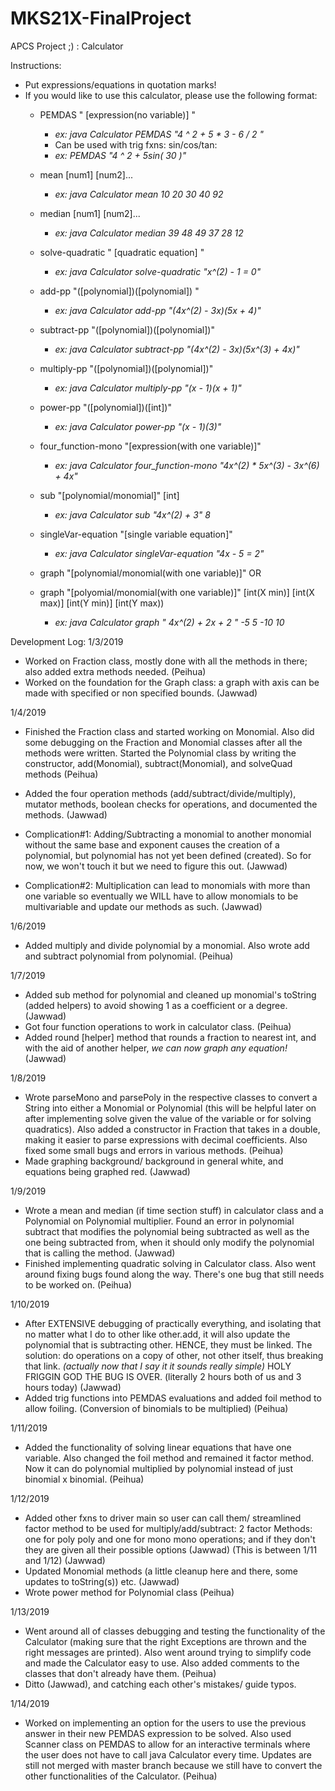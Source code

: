 # MKS21X-FinalProject
APCS Project ;) : Calculator


Instructions:
- Put expressions/equations in quotation marks!
- If you would like to use this calculator, please use the following format:
  - PEMDAS " [expression(no variable)] "
    - *ex: java Calculator PEMDAS "4 ^ 2 + 5 * 3 - 6 / 2 "*
    - Can be used with trig fxns: sin/cos/tan:
    - *ex: PEMDAS "4 ^ 2 + 5sin( 30 )"*

  - mean [num1] [num2]...
    - *ex: java Calculator mean 10 20 30 40 92*

  - median [num1] [num2]...
    - *ex: java Calculator median 39 48 49 37 28 12*

  - solve-quadratic " [quadratic equation] "
    - *ex: java Calculator solve-quadratic "x^(2) - 1 = 0"*

  - add-pp "([polynomial])([polynomial]) "
    - *ex: java Calculator add-pp "(4x^(2) - 3x)(5x + 4)"*

  - subtract-pp "([polynomial])([polynomial])"
    - *ex: java Calculator subtract-pp "(4x^(2) - 3x)(5x^(3) + 4x)"*

  - multiply-pp "([polynomial])([polynomial])"
    - *ex: java Calculator multiply-pp "(x - 1)(x + 1)"*

  - power-pp "([polynomial])([int])"
    - *ex: java Calculator power-pp "(x - 1)(3)"*

  - four_function-mono "[expression(with one variable)]"
    - *ex: java Calculator four_function-mono "4x^(2) * 5x^(3) - 3x^(6) + 4x"*

  - sub "[polynomial/monomial]" [int]
    - *ex: java Calculator sub "4x^(2) + 3" 8*

  - singleVar-equation "[single variable equation]"
    - *ex: java Calculator singleVar-equation "4x - 5 = 2"*

  - graph "[polynomial/monomial(with one variable)]" OR
  - graph "[polyomial/monomial(with one variable)]" [int(X min)] [int(X max)] [int(Y min)] [int(Y max))
    - *ex: java Calculator graph " 4x^(2) + 2x + 2 " -5 5 -10 10*


Development Log:
1/3/2019
- Worked on Fraction class, mostly done with all the methods in there; also added extra methods needed. (Peihua)
- Worked on the foundation for the Graph class: a graph with axis can be made with specified or non specified bounds. (Jawwad)

1/4/2019
- Finished the Fraction class and started working on Monomial. Also did some debugging on the Fraction and Monomial classes after all the methods were written. Started the Polynomial class by writing the constructor, add(Monomial), subtract(Monomial), and solveQuad methods (Peihua)
- Added the four operation methods (add/subtract/divide/multiply), mutator methods, boolean checks for operations, and documented the methods. (Jawwad)

- Complication#1: Adding/Subtracting a monomial to another monomial without the same base and exponent causes the creation of a polynomial, but polynomial has not yet been defined (created). So for now, we won't touch it but we need to figure this out. (Jawwad)
- Complication#2: Multiplication can lead to monomials with more than one variable so eventually we WILL have to allow monomials to be multivariable and update our methods as such. (Jawwad)

1/6/2019
- Added multiply and divide polynomial by a monomial. Also wrote add and subtract polynomial from polynomial. (Peihua)

1/7/2019
- Added sub method for polynomial and cleaned up monomial's toString (added helpers) to avoid showing 1 as a coefficient or a degree. (Jawwad)
- Got four function operations to work in calculator class. (Peihua)
- Added round [helper] method that rounds a fraction to nearest int, and with the aid of another helper, *we can now graph any equation!* (Jawwad)

1/8/2019
- Wrote parseMono and parsePoly in the respective classes to convert a String into either a Monomial or Polynomial (this will be helpful later on after implementing solve given the value of the variable or for solving quadratics). Also added a constructor in Fraction that takes in a double, making it easier to parse expressions with decimal coefficients. Also fixed some small bugs and errors in various methods. (Peihua)
- Made graphing background/ background in general white, and equations being graphed red. (Jawwad)

1/9/2019
- Wrote a mean and median (if time section stuff) in calculator class and a Polynomial on Polynomial multiplier. Found an error in polynomial subtract that modifies the polynomial being subtracted as well as the one being subtracted from, when it should only modify the polynomial that is calling the method. (Jawwad)
- Finished implementing quadratic solving in Calculator class. Also went around fixing bugs found along the way. There's one bug that still needs to be worked on. (Peihua)

1/10/2019
- After EXTENSIVE debugging of practically everything, and isolating that no matter what I do to other like other.add, it will also update the polynomial that is subtracting other. HENCE, they must be linked. The solution: do operations on a copy of other, not other itself, thus breaking that link. *(actually now that I say it it sounds really simple)* HOLY FRIGGIN GOD THE BUG IS OVER. (literally 2 hours both of us and 3 hours today) (Jawwad)
- Added trig functions into PEMDAS evaluations and added foil method to allow foiling. (Conversion of binomials to be multiplied) (Peihua)

1/11/2019
- Added the functionality of solving linear equations that have one variable. Also changed the foil method and remained it factor method. Now it can do polynomial multiplied by polynomial instead of just binomial x binomial. (Peihua)

1/12/2019
- Added other fxns to driver main so user can call them/ streamlined factor method to be used for multiply/add/subtract: 2 factor Methods: one for poly poly and one for mono mono operations; and if they don't they are given all their possible options (Jawwad) (This is between 1/11 and 1/12) (Jawwad)
- Updated Monomial methods (a little cleanup here and there, some updates to toString(s)) etc. (Jawwad)
- Wrote power method for Polynomial class (Peihua)

1/13/2019
- Went around all of classes debugging and testing the functionality of the Calculator (making sure that the right Exceptions are thrown and the right messages are printed). Also went around trying to simplify code and made the Calculator easy to use. Also added comments to the classes that don't already have them. (Peihua)
- Ditto (Jawwad), and catching each other's mistakes/ guide typos.

1/14/2019
- Worked on implementing an option for the users to use the previous answer in their new PEMDAS expression to be solved. Also used Scanner class on PEMDAS to allow for an interactive terminals where the user does not have to call java Calculator every time. Updates are still not merged with master branch because we still have to convert the other functionalities of the Calculator. (Peihua)
